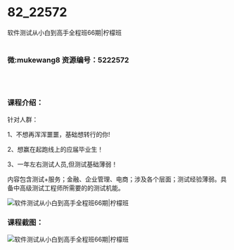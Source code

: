 # 82_22572
软件测试从小白到高手全程班66期|柠檬班
<br/></br>
<h3>微:mukewang8 资源编号：5222572</h3>
<br/></br>
<h3>课程介绍：</h3>
<p>针对人群：</p>
<p>1、不想再浑浑噩噩，基础想转行的你!</p>
<p>2、想赢在起跑线上的应届毕业生！</p>
<p>3、一年左右测试人员,但测试基础薄弱！</p>
<p>内容包含测试+服务；金融、企业管理、电商；涉及各个层面；测试经验薄弱。具备中高级测试工程师所需要的的测试机能。</p>
<p><img src="https://www.ko996.com/wp-content/uploads/img/2022/01/1-53-300x168.png" alt="软件测试从小白到高手全程班66期|柠檬班"></p>
<div class="info-desc">
<h3>课程截图：</h3>
<p><img src="https://www.ko996.com/wp-content/uploads/img/2022/01/2-52.png" alt="软件测试从小白到高手全程班66期|柠檬班"></p>


			
</div>
